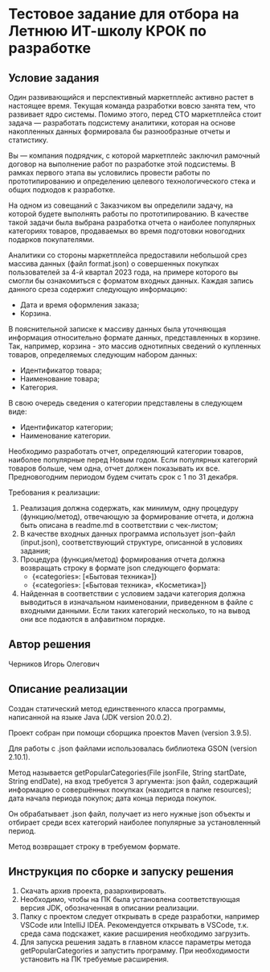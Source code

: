 # Тестовое задание для отбора на Летнюю ИТ-школу КРОК по разработке

## Условие задания
Один развивающийся и перспективный маркетплейс активно растет в настоящее время. Текущая команда разработки вовсю занята тем, что развивает ядро системы. Помимо этого, перед CTO маркетплейса стоит задача — разработать подсистему аналитики, которая на основе накопленных данных формировала бы разнообразные отчеты и статистику.

Вы — компания подрядчик, с которой маркетплейс заключил рамочный договор на выполнение работ по разработке этой подсистемы. В рамках первого этапа вы условились провести работы по прототипированию и определению целевого технологического стека и общих подходов к разработке.

На одном из совещаний с Заказчиком вы определили задачу, на которой будете выполнять работы по прототипированию. В качестве такой задачи была выбрана разработка отчета о наиболее популярных категориях товаров, продаваемых во время подготовки новогодних подарков покупателями.

Аналитики со стороны маркетплейса предоставили небольшой срез массива данных (файл format.json) о совершенных покупках пользователей за 4-й квартал 2023 года, на примере которого вы смогли бы ознакомиться с форматом входных данных. Каждая запись данного среза содержит следующую информацию:
- Дата и время оформления заказа;
- Корзина.

В пояснительной записке к массиву данных была уточняющая информация относительно формате данных, представленных в корзине. Так, например, корзина - это массив однотипных сведений о купленных товаров, определяемых следующим набором данных:
- Идентификатор товара;
- Наименование товара;
- Категория.

В свою очередь сведения о категории представлены в следующем виде:
- Идентификатор категории;
- Наименование категории.

Необходимо разработать отчет, определяющий категории товаров, наиболее популярные перед Новым годом. Если популярных категорий товаров больше, чем одна, отчет должен показывать их все. Предновогодним периодом будем считать срок с 1 по 31 декабря.

Требования к реализации:
1. Реализация должна содержать, как минимум, одну процедуру (функцию/метод), отвечающую за формирование отчета, и должна быть описана в readme.md в соответствии с чек-листом;
2. В качестве входных данных программа использует json-файл (input.json), соответствующий структуре, описанной в условиях задания;
3. Процедура (функция/метод) формирования отчета должна возвращать строку в формате json следующего формата:
   - {«categories»: [«Бытовая техника»]}
   - {«categories»: [«Бытовая техника», «Косметика»]}
4. Найденная в соответствии с условием задачи категория должна выводиться в изначальном наименовании, приведенном в файле с входными данными. Если таких категорий несколько, то на вывод они все подаются в алфавитном порядке.

## Автор решения
Черников Игорь Олегович

## Описание реализации
Создан статический метод единственного класса программы, написанной на языке Java (JDK version 20.0.2). 

Проект собран при помощи сборщика проектов Maven (version 3.9.5). 

Для работы с .json файлами использовалась библиотека GSON (version 2.10.1).

Метод называется getPopularCategories(File jsonFile, String startDate, String endDate), на вход требуется 3 аргумента: json файл, содержащий информацию о совершённых покупках (находится в папке resources);
дата начала периода покупок; дата конца периода покупок.

Он обрабатывает .json файл, получает из него нужные json объекты и отбирает среди всех категорий наиболее популярные за установленный период.

Метод возвращает строку в требуемом формате.

## Инструкция по сборке и запуску решения
1. Скачать архив проекта, разархивировать.
2. Необходимо, чтобы на ПК была установлена соответствующая версия JDK, обозначенная в описании реализации.
3. Папку с проектом следует открывать в среде разработки, например VSCode или IntelliJ IDEA.
   Рекомендуется открывать в VSCode, т.к. среда сама подскажет, какие расширения необходимо загрузить.
4. Для запуска решения задать в главном классе параметры метода getPopularCategories и запустить программу. При необходимости установить на ПК требуемые расширения.
